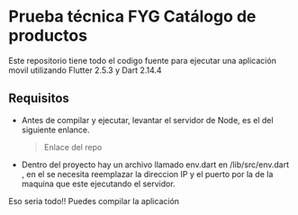 # Prueba técnica FYG Catálogo de productos

Este repositorio tiene todo el codigo fuente para ejecutar una aplicación movil utilizando Flutter 2.5.3 y Dart 2.14.4

## Requisitos

- Antes de compilar y ejecutar, levantar el servidor de Node, es el del siguiente enlance. 
    > Enlace del repo

- Dentro del proyecto hay un archivo llamado env.dart en /lib/src/env.dart ,
en el se necesita reemplazar la direccion IP y el puerto por la de la maquina que
este ejecutando el servidor.

Eso seria todo!! Puedes compilar la aplicación

